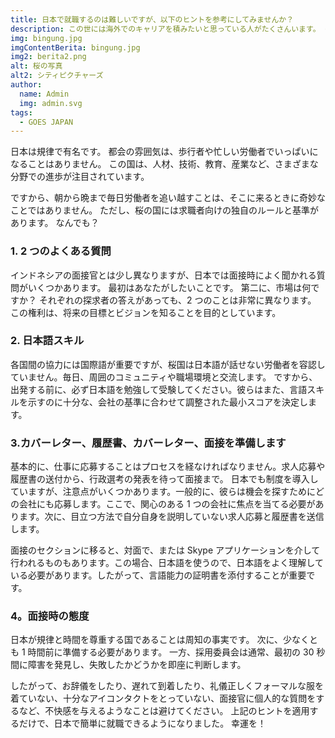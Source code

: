 ```yaml
---
title: 日本で就職するのは難しいですが、以下のヒントを参考にしてみませんか？
description: この世には海外でのキャリアを積みたいと思っている人がたくさんいます。 もちろん、選ばれる国は日本です。 何故ですか？ これは、日本が高い福利厚生と給与を提供する国であり、さらにすべての人に技術開発があるためです...
img: bingung.jpg
imgContentBerita: bingung.jpg
img2: berita2.png
alt: 桜の写真
alt2: シティピクチャーズ
author:
  name: Admin
  img: admin.svg
tags:
  - GOES JAPAN
---
```


日本は規律で有名です。 都会の雰囲気は、歩行者や忙しい労働者でいっぱいになることはありません。 この国は、人材、技術、教育、産業など、さまざまな分野での進歩が注目されています。

ですから、朝から晩まで毎日労働者を追い越すことは、そこに来るときに奇妙なことではありません。 ただし、桜の国には求職者向けの独自のルールと基準があります。 なんでも？

### 1. 2 つのよくある質問

インドネシアの面接官とは少し異なりますが、日本では面接時によく聞かれる質問がいくつかあります。 最初はあなたがしたいことです。 第二に、市場は何ですか？ それぞれの探求者の答えがあっても、2 つのことは非常に異なります。 この権利は、将来の目標とビジョンを知ることを目的としています。

### 2. 日本語スキル

各国間の協力には国際語が重要ですが、桜国は日本語が話せない労働者を容認していません。毎日、周囲のコミュニティや職場環境と交流します。
ですから、出発する前に、必ず日本語を勉強して受験してください。彼らはまた、言語スキルを示すのに十分な、会社の基準に合わせて調整された最小スコアを決定します。

### 3.カバーレター、履歴書、カバーレター、面接を準備します

基本的に、仕事に応募することはプロセスを経なければなりません。求人応募や履歴書の送付から、行政選考の発表を待って面接まで。
日本でも制度を導入していますが、注意点がいくつかあります。一般的に、彼らは機会を探すためにどの会社にも応募します。ここで、関心のある 1 つの会社に焦点を当てる必要があります。次に、目立つ方法で自分自身を説明していない求人応募と履歴書を送信します。

面接のセクションに移ると、対面で、または Skype アプリケーションを介して行われるものもあります。この場合、日本語を使うので、日本語をよく理解している必要があります。したがって、言語能力の証明書を添付することが重要です。

### 4。面接時の態度

日本が規律と時間を尊重する国であることは周知の事実です。 次に、少なくとも 1 時間前に準備する必要があります。 一方、採用委員会は通常、最初の 30 秒間に障害を発見し、失敗したかどうかを即座に判断します。

したがって、お辞儀をしたり、遅れて到着したり、礼儀正しくフォーマルな服を着ていない、十分なアイコンタクトをとっていない、面接官に個人的な質問をするなど、不快感を与えるようなことは避けてください。
上記のヒントを適用するだけで、日本で簡単に就職できるようになりました。 幸運を！
